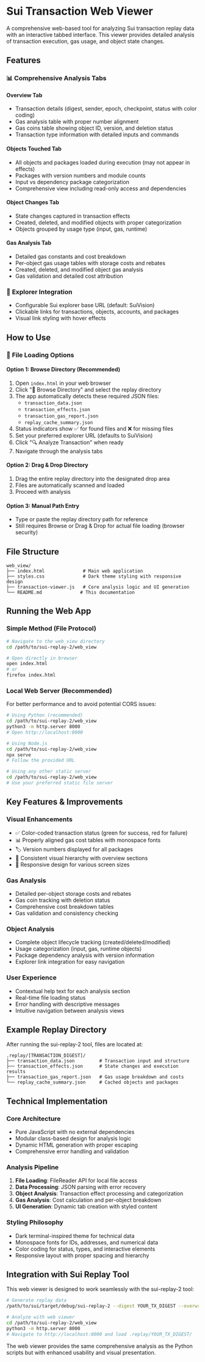 # Sui Transaction Web Viewer

A comprehensive web-based tool for analyzing Sui transaction replay data with an interactive tabbed interface. This viewer provides detailed analysis of transaction execution, gas usage, and object state changes.

## Features

### 📊 **Comprehensive Analysis Tabs**

#### **Overview Tab**
- Transaction details (digest, sender, epoch, checkpoint, status with color coding)
- Gas analysis table with proper number alignment
- Gas coins table showing object ID, version, and deletion status
- Transaction type information with detailed inputs and commands

#### **Objects Touched Tab**
- All objects and packages loaded during execution (may not appear in effects)
- Packages with version numbers and module counts
- Input vs dependency package categorization
- Comprehensive view including read-only access and dependencies

#### **Object Changes Tab**
- State changes captured in transaction effects
- Created, deleted, and modified objects with proper categorization
- Objects grouped by usage type (input, gas, runtime)

#### **Gas Analysis Tab**
- Detailed gas constants and cost breakdown
- Per-object gas usage tables with storage costs and rebates
- Created, deleted, and modified object gas analysis
- Gas validation and detailed cost attribution

### 🔗 **Explorer Integration**
- Configurable Sui explorer base URL (default: SuiVision)
- Clickable links for transactions, objects, accounts, and packages
- Visual link styling with hover effects

## How to Use

### 📁 **File Loading Options**

#### **Option 1: Browse Directory (Recommended)**
1. Open `index.html` in your web browser
2. Click "📁 Browse Directory" and select the replay directory
3. The app automatically detects these required JSON files:
   - `transaction_data.json`
   - `transaction_effects.json`
   - `transaction_gas_report.json`
   - `replay_cache_summary.json`
4. Status indicators show ✅ for found files and ❌ for missing files
5. Set your preferred explorer URL (defaults to SuiVision)
6. Click "🔍 Analyze Transaction" when ready
7. Navigate through the analysis tabs

#### **Option 2: Drag & Drop Directory**
1. Drag the entire replay directory into the designated drop area
2. Files are automatically scanned and loaded
3. Proceed with analysis

#### **Option 3: Manual Path Entry**
- Type or paste the replay directory path for reference
- Still requires Browse or Drag & Drop for actual file loading (browser security)

## File Structure

```
web_view/
├── index.html              # Main web application
├── styles.css              # Dark theme styling with responsive design
├── transaction-viewer.js   # Core analysis logic and UI generation
└── README.md              # This documentation
```

## Running the Web App

### **Simple Method (File Protocol)**
```bash
# Navigate to the web_view directory
cd /path/to/sui-replay-2/web_view

# Open directly in browser
open index.html
# or
firefox index.html
```

### **Local Web Server (Recommended)**
For better performance and to avoid potential CORS issues:

```bash
# Using Python (recommended)
cd /path/to/sui-replay-2/web_view
python3 -m http.server 8000
# Open http://localhost:8000

# Using Node.js
cd /path/to/sui-replay-2/web_view
npx serve
# Follow the provided URL

# Using any other static server
cd /path/to/sui-replay-2/web_view
# Use your preferred static file server
```

## Key Features & Improvements

### **Visual Enhancements**
- ✅ Color-coded transaction status (green for success, red for failure)
- 📊 Properly aligned gas cost tables with monospace fonts
- 🏷️ Version numbers displayed for all packages
- 🎨 Consistent visual hierarchy with overview sections
- 📱 Responsive design for various screen sizes

### **Gas Analysis**
- Detailed per-object storage costs and rebates
- Gas coin tracking with deletion status
- Comprehensive cost breakdown tables
- Gas validation and consistency checking

### **Object Analysis**
- Complete object lifecycle tracking (created/deleted/modified)
- Usage categorization (input, gas, runtime objects)
- Package dependency analysis with version information
- Explorer link integration for easy navigation

### **User Experience**
- Contextual help text for each analysis section
- Real-time file loading status
- Error handling with descriptive messages
- Intuitive navigation between analysis views

## Example Replay Directory

After running the sui-replay-2 tool, files are located at:
```
.replay/[TRANSACTION_DIGEST]/
├── transaction_data.json         # Transaction input and structure
├── transaction_effects.json      # State changes and execution results
├── transaction_gas_report.json   # Gas usage breakdown and costs
└── replay_cache_summary.json     # Cached objects and packages
```

## Technical Implementation

### **Core Architecture**
- Pure JavaScript with no external dependencies
- Modular class-based design for analysis logic
- Dynamic HTML generation with proper escaping
- Comprehensive error handling and validation

### **Analysis Pipeline**
1. **File Loading**: FileReader API for local file access
2. **Data Processing**: JSON parsing with error recovery
3. **Object Analysis**: Transaction effect processing and categorization
4. **Gas Analysis**: Cost calculation and per-object breakdown
5. **UI Generation**: Dynamic tab creation with styled content

### **Styling Philosophy**
- Dark terminal-inspired theme for technical data
- Monospace fonts for IDs, addresses, and numerical data
- Color coding for status, types, and interactive elements
- Responsive layout with proper spacing and hierarchy

## Integration with Sui Replay Tool

This web viewer is designed to work seamlessly with the sui-replay-2 tool:

```bash
# Generate replay data
/path/to/sui/target/debug/sui-replay-2 --digest YOUR_TX_DIGEST --overwrite-existing --store-mode inmem-fs-gql

# Analyze with web viewer
cd /path/to/sui-replay-2/web_view
python3 -m http.server 8000
# Navigate to http://localhost:8000 and load .replay/YOUR_TX_DIGEST/
```

The web viewer provides the same comprehensive analysis as the Python scripts but with enhanced usability and visual presentation.